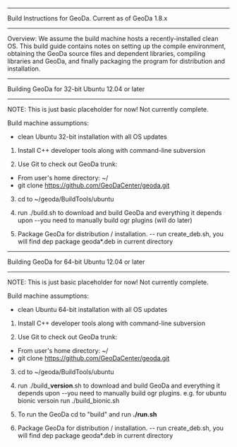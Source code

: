 *****************************************************************
Build Instructions for GeoDa.  Current as of GeoDa 1.8.x 
*****************************************************************

Overview: We assume the build machine hosts a recently-installed
clean OS.  This build guide contains notes on setting up the compile
environment, obtaining the GeoDa source files and dependent libraries,
compiling libraries and GeoDa, and finally packaging the program
for distribution and installation.

*******************************************************
Building GeoDa for 32-bit Ubuntu 12.04 or later 
*******************************************************

NOTE: This is just basic placeholder for now!  Not currently complete.

Build machine assumptions:
- clean Ubuntu 32-bit installation with all OS updates

1. Install C++ developer tools along with command-line subversion

2. Use Git to check out GeoDa trunk:
 - From user's home directory: ~/
 - git clone https://github.com/GeoDaCenter/geoda.git
 
3. cd to ~/geoda/BuildTools/ubuntu

4. run ./build.sh to download and build GeoDa and everything it depends upon
--you need to manually build ogr plugins (will do later)

5. Package GeoDa for distribution / installation.
-- run create_deb.sh, you will find dep package geoda*.deb in current directory 


*******************************************************
Building GeoDa for 64-bit Ubuntu 12.04 or later
*******************************************************

NOTE: This is just basic placeholder for now!  Not currently complete.

Build machine assumptions:
- clean Ubuntu 64-bit installation with all OS updates

1. Install C++ developer tools along with command-line subversion

2. Use Git to check out GeoDa trunk:
 - From user's home directory: ~/
 - git clone https://github.com/GeoDaCenter/geoda.git
 
3. cd to ~/geoda/BuildTools/ubuntu

4. run ./build_**version**.sh to download and build GeoDa and everything it depends upon
--you need to manually build ogr plugins.
e.g. for ubuntu bionic versoin run ./build_bionic.sh
5. To run the GeoDa cd to "build" and run **./run.sh**

5. Package GeoDa for distribution / installation.
-- run create_deb.sh, you will find dep package geoda*.deb in current directory 


